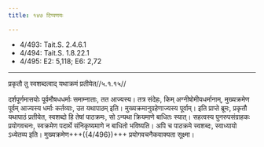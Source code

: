 ```yaml
---
title: १४७ टिप्पणयः

---
```

- 4/493: Tait.S. 2.4.6.1
- 4/494: Tait.S. 1.8.22.1
- 4/495: E2: 5,118; E6: 2,72

____________________________________________


प्रकृतौ तु स्वशब्दत्वाद् यथाक्रमं प्रतीयेत//५.१.१५//

दर्शपूर्णमासयोः पूर्वमौषधधर्माः समाम्नाताः, तत आज्यस्य। तत्र संदेहः, किम् अग्नीषोमीयधर्मानाम्, मुख्यक्रमेण पूर्वम् आज्यस्य धर्माः कर्तव्याः, उत यथापाठम् इति। मुख्यक्रमानुग्रहेणाज्यस्य पूर्वाम्। इति प्राप्ते ब्रूमः, प्रकृतौ यथापाठं प्रतीयेत, स्वशब्दो हि तेषां पाठक्रमः, सो ऽन्यथा क्रियमाणे बाधितः स्यात्। सहत्वस्य पुनरुपसंग्राहकः प्रयोगवचनः, स्वक्रमेण पदार्थे संनिकृष्यमाणे न बाधितो भविष्यति। अपि च पाठक्रमे स्वशब्दः, स्वाध्यायो ऽध्येतव्य इति। मुख्यक्रमेण+++({4/496})+++ प्रयोगवचनैकवाक्यता सूक्ष्मा।
